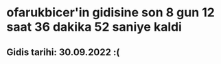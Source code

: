 # ofarukbicer'in gidisine son 8 gun 12 saat 36 dakika 52 saniye kaldi

## Gidis tarihi: 30.09.2022 :(